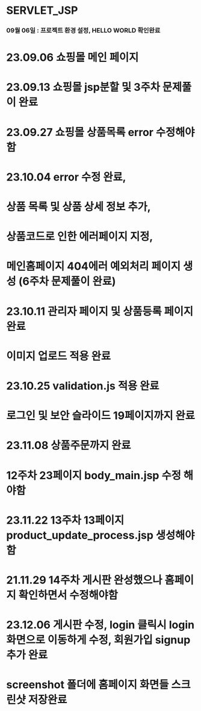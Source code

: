 # SERVLET_JSP
### 09월 06일 : 프로젝트 환경 설정, HELLO WORLD 확인완료
# 23.09.06 쇼핑몰 메인 페이지
# 23.09.13 쇼핑몰 jsp분할 및 3주차 문제풀이 완료
# 23.09.27 쇼핑몰 상품목록 error 수정해야함
# 23.10.04 error 수정 완료,
# 상품 목록 및 상품 상세 정보 추가,
# 상품코드로 인한 에러페이지 지정,
# 메인홈페이지 404에러 예외처리 페이지 생성 (6주차 문제풀이 완료)
# 23.10.11 관리자 페이지 및 상품등록 페이지 완료
# 이미지 업로드 적용 완료
# 23.10.25 validation.js 적용 완료
# 로그인 및 보안 슬라이드 19페이지까지 완료
# 23.11.08 상품주문까지 완료
# 12주차 23페이지 body_main.jsp 수정 해야함
# 23.11.22 13주차 13페이지 product_update_process.jsp 생성해야함
# 21.11.29 14주차 게시판 완성했으나 홈페이지 확인하면서 수정해야함
# 23.12.06 게시판 수정, login 클릭시 login화면으로 이동하게 수정, 회원가입 signup 추가 완료
# screenshot 폴더에 홈페이지 화면들 스크린샷 저장완료